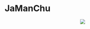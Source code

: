 # JaManChu
<div align="center">
  <img src="https://github.com/user-attachments/assets/a2ccf60f-8c67-4bf5-99a7-74e64fe1e562"/>
</div>

